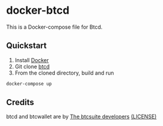 # docker-btcd

This is a Docker-compose file for Btcd.

## Quickstart

1. Install [Docker](https://docker.com/)
2. Git clone [btcd](https://github.com/SebastianElvis/btcd)
3. From the cloned directory, build and run

```bash
docker-compose up
```

## Credits

btcd and btcwallet are by
 [The btcsuite developers](https://github.com/btcsuite/btcd/)
 [(LICENSE)](https://github.com/btcsuite/btcd/blob/master/LICENSE)
